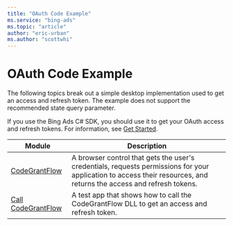 ```yaml
---
title: "OAuth Code Example"
ms.service: "bing-ads"
ms.topic: "article"
author: "eric-urban"
ms.author: "scottwhi"
---
```

# OAuth Code Example
The following topics break out a simple desktop implementation used to get an access and refresh token. The example does not support the recommended state query parameter.

If you use the Bing Ads C# SDK, you should use it to get your OAuth access and refresh tokens. For information, see [Get Started](../transaction-message/get-started.md).

|Module|Description
|-|-
|[CodeGrantFlow](../hotel-api/code-example-codegrantflow.md)|A browser control that gets the user's credentials, requests permissions for your application to access their resources, and returns the access and refresh tokens.
|[Call CodeGrantFlow](../hotel-api/code-example-call-codegrantflow.md)|A test app that shows how to call the CodeGrantFlow DLL to get an access and refresh token.
